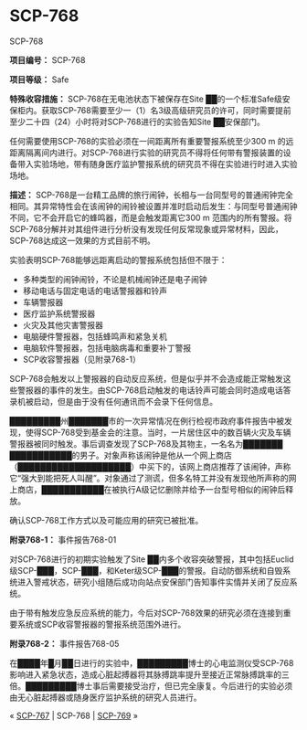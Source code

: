 # SCP-768
                        




SCP-768



**项目编号：** SCP-768

**项目等级：** Safe

**特殊收容措施：** SCP-768在无电池状态下被保存在Site ██的一个标准Safe级安保柜内。获取SCP-768需要至少一（1）名3级高级研究员的许可，同时需要提前至少二十四（24）小时将对SCP-768进行的实验告知Site ██安保部门。

任何需要使用SCP-768的实验必须在一间距离所有重要警报系统至少300 m 的远距离隔离间内进行。对SCP-768进行实验的研究员不得将任何带有警报装置的设备带入实验场地，带有随身医疗监护警报系统的研究员不得在实验进行时进入实验场地。

**描述：** SCP-768是一台精工品牌的旅行闹钟，长相与一台同型号的普通闹钟完全相同。其异常特性会在该闹钟的闹铃被设置并准时启动后发生：与同型号普通闹钟不同，它不会开启它的蜂鸣器，而是会触发距离它300 m 范围内的所有警报。将SCP-768分解并对其组件进行分析没有发现任何反常现象或异常材料，因此，SCP-768达成这一效果的方式目前不明。

实验表明SCP-768能够远距离启动的警报系统包括但不限于：

- 多种类型的闹钟闹铃，不论是机械闹钟还是电子闹钟
- 移动电话与固定电话的电话警报器和铃声
- 车辆警报器
- 医疗监护系统警报器
- 火灾及其他灾害警报器
- 电脑硬件警报器，包括蜂鸣声和紧急关机
- 电脑软件警报器，包括电脑病毒和重要补丁警报
- SCP收容警报器（见附录768-1）

SCP-768会触发以上警报器的自动反应系统，但是似乎并不会造成能正常触发这些警报器的事件的发生。由SCP-768启动触发的电话铃声可能会同时造成电话答录机被启动，但是由于没有任何通讯而不会录下任何信息。

█████████州███████市的一次异常情况在例行检视市政府事件报告中被发现，使得SCP-768受到基金会的注意。当时，一片居住区中的数百辆火灾及车辆警报器被同时触发。事后调查发现了SCP-768及其物主，一名名为███████ ███████████的男子。对象声称该闹钟是他从一个网上商店（████████████████████）中买下的，该网上商店推荐了该闹钟，声称它“强大到能把死人叫醒”。对象通过了测谎，但多名特工并没有发现他所声称的网上商店，███████████在被执行A级记忆删除并给予一台型号相似的闹钟后释放。

确认SCP-768工作方式以及可能应用的研究已被批准。

**附录768-1：** 事件报告768-01

对SCP-768进行的初期实验触发了Site ██内多个收容突破警报，其中包括Euclid级SCP-███，SCP-███，和Keter级SCP-███的警报。自动防御系统和自毁系统进入警戒状态，研究小组随后成功向站点安保部门告知事件实情并关闭了反应系统。

由于带有触发应急反应系统的能力，今后对SCP-768效果的研究必须在连接到重要系统或SCP收容警报器的警报系统范围外进行。

**附录768-2：** 事件报告768-05

在████年█月██日进行的实验中，█████████博士的心电监测仪受SCP-768影响进入紧急状态，造成心脏起搏器将其脉搏跳率提升至接近正常脉搏跳率的三倍。█████████博士事后需要接受治疗，但已完全康复。今后进行的实验必须由无心脏起搏器或随身医疗监护系统的研究人员进行。



« [SCP-767](/scp-767) | SCP-768 | [SCP-769](/scp-769) »





                    